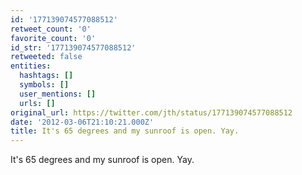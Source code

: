 ```yaml
---
id: '177139074577088512'
retweet_count: '0'
favorite_count: '0'
id_str: '177139074577088512'
retweeted: false
entities:
  hashtags: []
  symbols: []
  user_mentions: []
  urls: []
original_url: https://twitter.com/jth/status/177139074577088512
date: '2012-03-06T21:10:21.000Z'
title: It's 65 degrees and my sunroof is open. Yay.
---
```


It's 65 degrees and my sunroof is open. Yay.